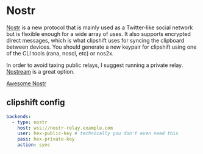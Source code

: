 # Nostr

[Nostr](https://github.com/nostr-protocol/nostr) is a new protocol that is mainly used as a Twitter-like social network but is flexible enough for a wide array of uses. It also supports encrypted direct messages, which is what clipshift uses for syncing the clipboard between devices. You should generate a new keypair for clipshift using one of the CLI tools (rana, noscl, etc) or nos2x.

In order to avoid taxing public relays, I suggest running a private relay. [Nostream](https://github.com/Cameri/nostream) is a great option.

[Awesome Nostr](https://github.com/aljazceru/awesome-nostr)

## clipshift config

```yaml
backends:
  - type: nostr
    host: wss://nostr-relay.example.com
    user: hex-public-key # technically you don't even need this
    pass: hex-private-key
    action: sync
```
